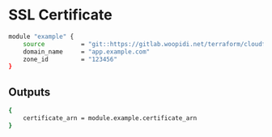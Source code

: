 # SSL Certificate

```sh
module "example" {
    source          = "git::https://gitlab.woopidi.net/terraform/cloudfront-s3.git"
    domain_name     = "app.example.com"
    zone_id         = "123456"
}
```

## Outputs

```sh
{
    certificate_arn = module.example.certificate_arn
}
```